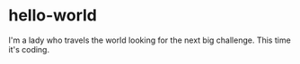 # hello-world
I'm a lady who travels the world looking for the next big challenge. This time it's coding. 
